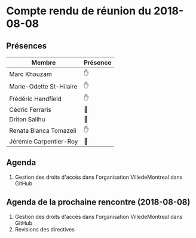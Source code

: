# Compte rendu de réunion du 2018-08-08

## Présences
Membre|Présence
-------|--------
Marc Khouzam | &#x270B;
Marie-Odette St-Hilaire | &#x270B;
Frédéric Handfield | &#x270B;
Cédric Ferraris | &#x1F464;
Driton Salihu | &#x1F464;
Renata Bianca Tomazeli | &#x270B;
Jérémie Carpentier-Roy | &#x1F464;


## Agenda
1. Gestion des droits d'accès dans l'organisation VilledeMontreal dans GitHub

## Agenda de la prochaine rencontre (2018-08-08)
1. Gestion des droits d'accès dans l'organisation VilledeMontreal dans GitHub
1. Revisions des directives
